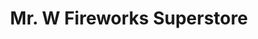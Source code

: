 ---
title: "Mr. W Fireworks Superstore"
url: /san-antonio/mr-w-fireworks-superstore/
shop: pyrotechnics
---